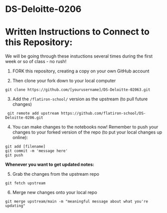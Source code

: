 # DS-Deloitte-0206

# Written Instructions to Connect to this Repository:
We will be going through these instuctions several times during the first week or so of class - no rush!

1. FORK this repository, creating a copy on your own GitHub account

2. Then clone your fork down to your local computer

```
git clone https://github.com/[yourusername]/DS-Deloitte-02063.git
```

3. Add the ```/flatiron-school/``` version as the upstream (to pull future changes)  
```
 git remote add upstream https://github.com/flatiron-school/DS-Deloitte-0206.git
```

4. You can make changes to the notebooks now! Remember to push your changes to your forked version of the repo (to put your local changes up online):
```
git add [filename]
git commit -m 'message here'
git push
```
**Whenever you want to get updated notes:**
  
5. Grab the changes from the upstream repo
 ```
git fetch upstream
```  
6. Merge new changes onto your local repo
```
git merge upstream/main -m "meaningful message about what you're updating"

